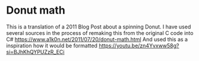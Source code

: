 # Donut math
This is a translation of a 2011 Blog Post about a spinning Donut. I have used several sources in the process of remaking this from the original C code into C#
https://www.a1k0n.net/2011/07/20/donut-math.html
And used this as a inspiration how it would be formatted
https://youtu.be/zn4Yvxww58g?si=BJhKhQYPUZzR_ECi 

